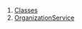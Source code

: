 

1. [Classes](services_org_service/services_org_service-library.html#classes)
2. [OrganizationService](services_org_service/OrganizationService-class.html)
